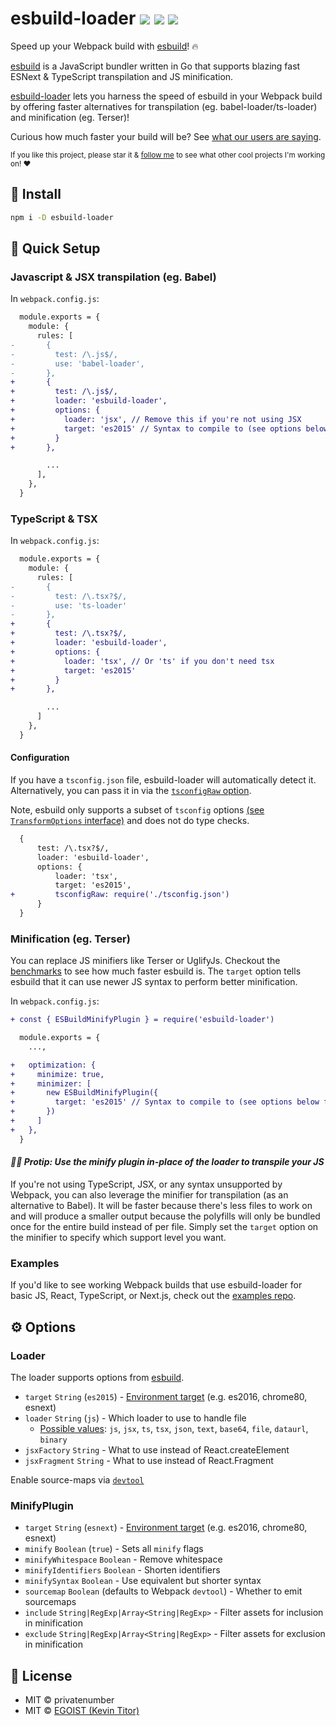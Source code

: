 # esbuild-loader <a href="https://npm.im/esbuild-loader"><img src="https://badgen.net/npm/v/esbuild-loader"></a> <a href="https://npm.im/esbuild-loader"><img src="https://badgen.net/npm/dm/esbuild-loader"></a> <a href="https://packagephobia.now.sh/result?p=esbuild-loader"><img src="https://packagephobia.now.sh/badge?p=esbuild-loader"></a>

Speed up your Webpack build with [esbuild](https://github.com/evanw/esbuild)! 🔥

[esbuild](https://github.com/evanw/esbuild) is a JavaScript bundler written in Go that supports blazing fast ESNext & TypeScript transpilation and JS minification.

[esbuild-loader](https://github.com/privatenumber/esbuild-loader) lets you harness the speed of esbuild in your Webpack build by offering faster alternatives for transpilation (eg. babel-loader/ts-loader) and minification (eg. Terser)!

Curious how much faster your build will be? See [what our users are saying](https://github.com/privatenumber/esbuild-loader/issues/13).

<sub>If you like this project, please star it & [follow me](https://github.com/privatenumber) to see what other cool projects I'm working on! ❤️</sub>

## 🚀 Install

```bash
npm i -D esbuild-loader
```

## 🚦 Quick Setup

### Javascript & JSX transpilation (eg. Babel)
In `webpack.config.js`:

```diff
  module.exports = {
    module: {
      rules: [
-       {
-         test: /\.js$/,
-         use: 'babel-loader',
-       },
+       {
+         test: /\.js$/,
+         loader: 'esbuild-loader',
+         options: {
+           loader: 'jsx', // Remove this if you're not using JSX
+           target: 'es2015' // Syntax to compile to (see options below for possible values)
+         }
+       },

        ...
      ],
    },
  }
```

### TypeScript & TSX
In `webpack.config.js`:

```diff
  module.exports = {
    module: {
      rules: [
-       {
-         test: /\.tsx?$/,
-         use: 'ts-loader'
-       },
+       {
+         test: /\.tsx?$/,
+         loader: 'esbuild-loader',
+         options: {
+           loader: 'tsx', // Or 'ts' if you don't need tsx
+           target: 'es2015'
+         }
+       },

        ...
      ]
    },
  }
```

#### Configuration
If you have a `tsconfig.json` file, esbuild-loader will automatically detect it. Alternatively, you can pass it in via the [`tsconfigRaw` option](https://esbuild.github.io/api/#tsconfig-raw).

Note, esbuild only supports a subset of `tsconfig` options [(see `TransformOptions` interface)](https://github.com/evanw/esbuild/blob/b901055/lib/types.ts#L127-L133) and does not do type checks.

```diff
  {
      test: /\.tsx?$/,
      loader: 'esbuild-loader',
      options: {
          loader: 'tsx',
          target: 'es2015',
+         tsconfigRaw: require('./tsconfig.json')
      }
  }
```

### Minification (eg. Terser)
You can replace JS minifiers like Terser or UglifyJs. Checkout the [benchmarks](https://github.com/privatenumber/minification-benchmarks) to see how much faster esbuild is. The `target` option tells esbuild that it can use newer JS syntax to perform better minification.

In `webpack.config.js`:

```diff
+ const { ESBuildMinifyPlugin } = require('esbuild-loader')

  module.exports = {
    ...,

+   optimization: {
+     minimize: true,
+     minimizer: [
+       new ESBuildMinifyPlugin({
+         target: 'es2015' // Syntax to compile to (see options below for possible values)
+       })
+     ]
+   },
  }
```

#### _💁‍♀️ Protip: Use the minify plugin in-place of the loader to transpile your JS_
If you're not using TypeScript, JSX, or any syntax unsupported by Webpack, you can also leverage the minifier for transpilation (as an alternative to Babel). It will be faster because there's less files to work on and will produce a smaller output because the polyfills will only be bundled once for the entire build instead of per file. Simply set the `target` option on the minifier to specify which support level you want.

### Examples
If you'd like to see working Webpack builds that use esbuild-loader for basic JS, React, TypeScript, or Next.js, check out the [examples repo](https://github.com/privatenumber/esbuild-loader-examples).

## ⚙️ Options

### Loader
The loader supports options from [esbuild](https://github.com/evanw/esbuild/blob/b901055/lib/types.ts#L126-L138).
- `target` `String` (`es2015`) - [Environment target](https://esbuild.github.io/api/#target) (e.g. es2016, chrome80, esnext)
- `loader` `String` (`js`) - Which loader to use to handle file
  - [Possible values](https://github.com/evanw/esbuild/blob/b901055/lib/types.ts#L3): `js`, `jsx`, `ts`, `tsx`, `json`, `text`, `base64`, `file`, `dataurl`, `binary`
- `jsxFactory` `String` - What to use instead of React.createElement
- `jsxFragment` `String` - What to use instead of React.Fragment

Enable source-maps via [`devtool`](https://webpack.js.org/configuration/devtool/)

### MinifyPlugin
- `target` `String` (`esnext`) - [Environment target](https://github.com/evanw/esbuild#javascript-syntax-support) (e.g. es2016, chrome80, esnext)
- `minify` `Boolean` (`true`) - Sets all `minify` flags
- `minifyWhitespace` `Boolean` - Remove whitespace
- `minifyIdentifiers` `Boolean` - Shorten identifiers
- `minifySyntax` `Boolean` - Use equivalent but shorter syntax
- `sourcemap` `Boolean` (defaults to Webpack `devtool`) - Whether to emit sourcemaps
- `include` `String|RegExp|Array<String|RegExp>` - Filter assets for inclusion in minification
- `exclude` `String|RegExp|Array<String|RegExp>` - Filter assets for exclusion in minification


## 💼 License
- MIT &copy; privatenumber
- MIT &copy; [EGOIST (Kevin Titor)](https://github.com/sponsors/egoist)
